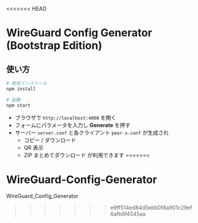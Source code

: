 <<<<<<< HEAD
# WireGuard Config Generator (Bootstrap Edition)

## 使い方

```bash
# 依存インストール
npm install

# 起動
npm start
```

- ブラウザで `http://localhost:4000` を開く
- フォームにパラメータを入力し **Generate** を押す
- サーバー `server.conf` と各クライアント `peer-x.conf` が生成され
  - コピー / ダウンロード
  - QR 表示
  - ZIP まとめてダウンロード
  が利用できます
=======
# WireGuard-Config-Generator
WireGuard_Config_Generator
>>>>>>> e9ff514ed84d5ebb0f8a901c29ef6afb6f4545aa
